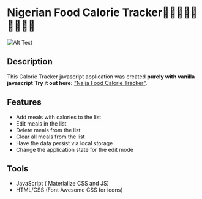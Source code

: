 Nigerian Food Calorie Tracker🍕🍖🍔🍩🍜🍝🍲🥙🍰
===============
![Alt Text](https://media.giphy.com/media/H6hZQgKR50nOlOVbT1/giphy.gif)

## Description
This Calorie Tracker javascript application was created **purely with vanilla javascript** 
**Try it out here:** ["Naija Food Calorie Tracker"](https://naijacalorietracker.netlify.app/).


## Features
* Add meals with calories to the list
* Edit meals in the list 
* Delete meals from the list
* Clear all meals from the list
* Have the data persist via local storage
* Change the application state for the edit mode

## Tools
* JavaScript ( Materialize CSS and JS)
* HTML/CSS (Font Awesome CSS for icons)


